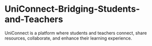 # UniConnect-Bridging-Students-and-Teachers
UniConnect is a platform where students and teachers connect, share resources, collaborate, and enhance their learning experience. 
